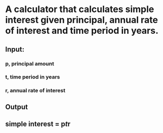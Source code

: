 # A calculator that calculates simple interest given principal, annual rate of interest and time period in years.

## Input:
   ### p, principal amount
   ### t, time period in years
   ### r, annual rate of interest
## Output
   ## simple interest = p*t*r
